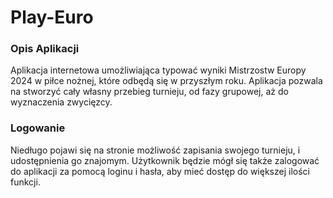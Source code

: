 # Play-Euro

### Opis Aplikacji
Aplikacja internetowa umożliwiająca typować wyniki Mistrzostw Europy 2024 w piłce nożnej, które odbędą się w przyszłym roku. 
Aplikacja pozwala na stworzyć cały własny przebieg turnieju, od fazy grupowej, aż do wyznaczenia zwycięzcy.

### Logowanie
Niedługo pojawi się na stronie możliwość zapisania swojego turnieju, i udostępnienia go znajomym.
Użytkownik będzie mógł się także zalogować do aplikacji za pomocą loginu i hasła, aby mieć dostęp do większej ilości funkcji.
